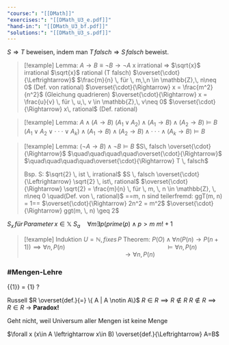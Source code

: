 ```yaml
---
"course:": "[[DMath]]"
"exercises:": "[[DMath_U3_e.pdf]]"
"hand-in:": "[[DMath_U3_bf.pdf]]"
"solutions:": "[[DMath_U3_s.pdf]]"
---
```


$S \Rightarrow T$ beweisen, indem man
$T\, falsch \Rightarrow S\, falsch$ beweist.



>[!example] Lemma: $A\rightarrow B \equiv \lnot B \rightarrow \lnot A$
>x irrational $\Rightarrow$ $\sqrt{x}$ irrational
>$\sqrt{x}$ rational (T falsch) $\overset{\cdot}{\Leftrightarrow}$ $\frac{m}{n} \, für \, m,\,n \in \mathbb{Z},\, n\neq 0$ (Def. von rational)
>$\overset{\cdot}{\Rightarrow} x = \frac{m^2}{n^2}$ (Gleichung quadrieren)
>$\overset{\cdot}{\Rightarrow} x = \frac{u}{v} \, für \, u,\, v \in \mathbb{Z},\, v\neq 0$
>$\overset{\cdot}{\Rightarrow} x\, rational$ (Def. rational)

>[!example] Lemma: $A \wedge (A\rightarrow B)$
>$(A_1 \vee A_2) \wedge (A_1 \rightarrow B) \wedge (A_2 \rightarrow B) \models B$
>$(A_1 \vee A_2 \vee \cdot\cdot\cdot \vee A_k) \wedge (A_1 \rightarrow B) \wedge (A_2 \rightarrow B) \wedge \cdot\cdot\cdot \wedge (A_k \rightarrow B) \models B$

>[!example] Lemma: $(\lnot A \rightarrow B) \wedge \lnot B \models B$
>$S\, falsch \overset{\cdot}{\Rightarrow}$
>$\quad\quad\quad\quad\overset{\cdot}{\Rightarrow}$
>$\quad\quad\quad\quad\overset{\cdot}{\Rightarrow} T \, falsch$
>
>Bsp. S: $\sqrt{2} \, ist \, irrational$
>$S \, falsch \overset{\cdot}{\Leftrightarrow} \sqrt{2} \, ist\, rational$
>$\overset{\cdot}{\Rightarrow} \sqrt{2} = \frac{m}{n} \, für \, m, \, n \in \mathbb{Z}, \, n\neq 0 \quad(Def. von \, rational)$ ==m, n sind teilerfremd: ggT(m, n) = 1==
>$\overset{\cdot}{\Rightarrow} 2n^2 = m^2$
>$\overset{\cdot}{\Rightarrow} ggt(m, \, n) \geq 2$



$S_x \, für \, Parameter \, x\in\mathbb{X}$
$S_a \quad \forall m \exists p (prime(p) \wedge p>m$
$m! +1$


>[!example] Induktion
>$U=\mathbb{N}, \, fixes \, P$
>Theorem:
>$P(O) \wedge \forall n (P(n) \rightarrow P(n+1)) \implies \forall n, \,P(n)$
>$\quad\quad\quad\quad\quad\quad\quad\quad\quad\quad\quad\quad\quad\quad\models \forall n, \,P(n)$
>$\quad\quad\quad\quad\quad\quad\quad\quad\quad\quad\quad\quad\quad\quad\rightarrow \forall n, \,P(n)$





### #Mengen-Lehre



{{1}} = {1} ?


Russell
$R \overset{def.}{=} \{ A | A \notin A\}$
$R \in R \implies R \notin R$
$R \notin R \implies R\in R$
-> **Paradox!**

Geht nicht, weil Universum aller Mengen ist keine Menge



$\forall x (x\in A \leftrightarrow x\in B) \overset{def.}{\Leftrightarrow} A=B$






